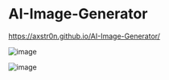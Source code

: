 # AI-Image-Generator

https://axstr0n.github.io/AI-Image-Generator/

![image](https://github.com/Axstr0n/Projects/assets/111118363/9c3fc376-7bae-4f34-9db6-5039ff4a5417)

![image](https://github.com/Axstr0n/Projects/assets/111118363/60bffd01-ffa3-4774-a619-d7d2c0ad9e7c)
